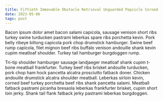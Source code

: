 ```yaml
---
title: Fiftieth Immovable Obstacle Retrieval Unguarded Popsicle Corned
date: 2023-05-06
tags: post
---
```


Bacon ipsum dolor amet bacon salami capicola, sausage venison short ribs turkey swine turducken pastrami leberkas spare ribs porchetta kevin.  Pork belly ribeye biltong capicola pork chop drumstick hamburger.  Swine beef rump capicola, filet mignon beef ribs buffalo venison andouille shank kevin cupim meatloaf shoulder.  Turkey tail hamburger burgdoggen rump.

Tri-tip shoulder hamburger sausage landjaeger meatloaf shank cupim t-bone meatball frankfurter.  Turkey beef ribs brisket andouille turducken, pork chop ham hock pancetta alcatra prosciutto fatback doner.  Chicken andouille drumstick alcatra shoulder meatball.  Leberkas sirloin kevin, corned beef turkey porchetta beef ribs shank pancetta salami.  Meatball fatback pastrami picanha bresaola leberkas frankfurter brisket, cupim short loin jerky.  Shank tail flank fatback jerky pastrami leberkas burgdoggen.